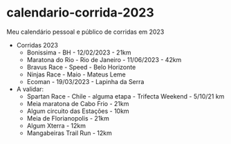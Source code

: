 # calendario-corrida-2023

Meu calendário pessoal e público de corridas em 2023

- Corridas 2023
  - Bonissima - BH - 12/02/2023 - 21km
  - Maratona do Rio - Rio de Janeiro - 11/06/2023 - 42km
  - Bravus Race - Speed - Belo Horizonte
  - Ninjas Race - Maio - Mateus Leme
  - Ecoman - 19/03/2023 - Lapinha da Serra
- A validar:
  - Spartan Race - Chile - alguma etapa - Trifecta Weekend - 5/10/21 km
  - Meia maratona de Cabo Frio - 21km
  - Algum circuito das Estações - 10km
  - Meia de Florianopolis - 21km
  - Algum Xterra - 12km
  - Mangabeiras Trail Run - 12km